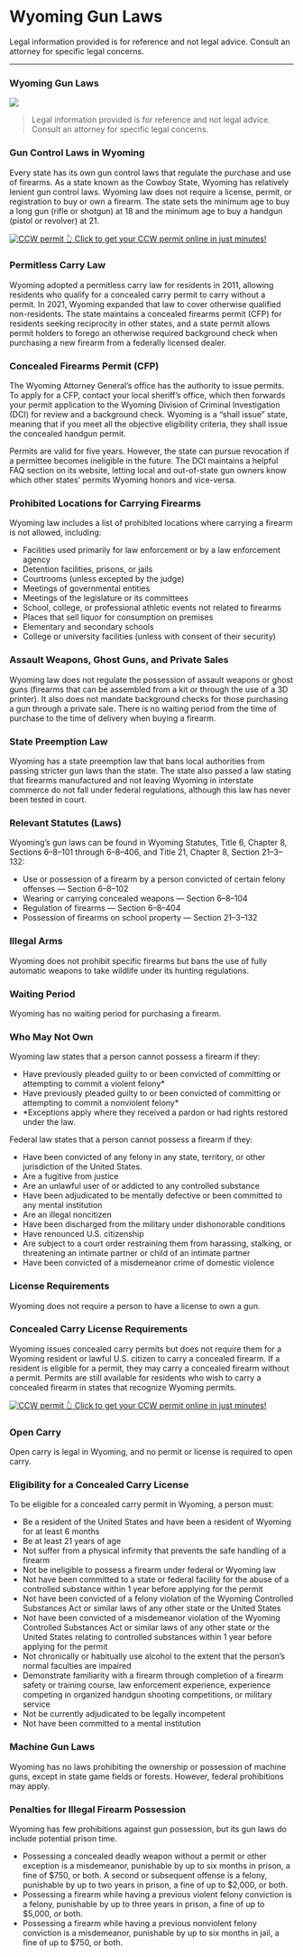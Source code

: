 # Wyoming Gun Laws

Legal information provided is for reference and not legal advice. Consult an attorney for specific legal concerns. 

* * *

### Wyoming Gun Laws

![](https://cdn-images-1.medium.com/max/1200/1*Rnshj0wzWQA0u0Ybz_0QUw.png)

> Legal information provided is for reference and not legal advice. Consult an attorney for specific legal concerns.

### Gun Control Laws in Wyoming

Every state has its own gun control laws that regulate the purchase and use of firearms. As a state known as the Cowboy State, Wyoming has relatively lenient gun control laws. Wyoming law does not require a license, permit, or registration to buy or own a firearm. The state sets the minimum age to buy a long gun (rifle or shotgun) at 18 and the minimum age to buy a handgun (pistol or revolver) at 21.

<a href="https://serp.ly/ccw">
<div>
    <img src="https://cdn-images-1.medium.com/max/1200/1*aCmvRhaa5Xjz4zDZxHzAjg.png" alt="CCW permit">
    👆 Click to get your CCW permit online in just minutes!
</div>
</a>

### Permitless Carry Law

Wyoming adopted a permitless carry law for residents in 2011, allowing residents who qualify for a concealed carry permit to carry without a permit. In 2021, Wyoming expanded that law to cover otherwise qualified non-residents. The state maintains a concealed firearms permit (CFP) for residents seeking reciprocity in other states, and a state permit allows permit holders to forego an otherwise required background check when purchasing a new firearm from a federally licensed dealer.

### Concealed Firearms Permit (CFP)

The Wyoming Attorney General’s office has the authority to issue permits. To apply for a CFP, contact your local sheriff’s office, which then forwards your permit application to the Wyoming Division of Criminal Investigation (DCI) for review and a background check. Wyoming is a “shall issue” state, meaning that if you meet all the objective eligibility criteria, they shall issue the concealed handgun permit.

Permits are valid for five years. However, the state can pursue revocation if a permittee becomes ineligible in the future. The DCI maintains a helpful FAQ section on its website, letting local and out-of-state gun owners know which other states’ permits Wyoming honors and vice-versa.

### Prohibited Locations for Carrying Firearms

Wyoming law includes a list of prohibited locations where carrying a firearm is not allowed, including:

  * Facilities used primarily for law enforcement or by a law enforcement agency
  * Detention facilities, prisons, or jails
  * Courtrooms (unless excepted by the judge)
  * Meetings of governmental entities
  * Meetings of the legislature or its committees
  * School, college, or professional athletic events not related to firearms
  * Places that sell liquor for consumption on premises
  * Elementary and secondary schools
  * College or university facilities (unless with consent of their security)



### Assault Weapons, Ghost Guns, and Private Sales

Wyoming law does not regulate the possession of assault weapons or ghost guns (firearms that can be assembled from a kit or through the use of a 3D printer). It also does not mandate background checks for those purchasing a gun through a private sale. There is no waiting period from the time of purchase to the time of delivery when buying a firearm.

### State Preemption Law

Wyoming has a state preemption law that bans local authorities from passing stricter gun laws than the state. The state also passed a law stating that firearms manufactured and not leaving Wyoming in interstate commerce do not fall under federal regulations, although this law has never been tested in court.

### Relevant Statutes (Laws)

Wyoming’s gun laws can be found in Wyoming Statutes, Title 6, Chapter 8, Sections 6–8–101 through 6–8–406, and Title 21, Chapter 8, Section 21–3–132:

  * Use or possession of a firearm by a person convicted of certain felony offenses — Section 6–8–102
  * Wearing or carrying concealed weapons — Section 6–8–104
  * Regulation of firearms — Section 6–8–404
  * Possession of firearms on school property — Section 21–3–132



### Illegal Arms

Wyoming does not prohibit specific firearms but bans the use of fully automatic weapons to take wildlife under its hunting regulations.

### Waiting Period

Wyoming has no waiting period for purchasing a firearm.

### Who May Not Own

Wyoming law states that a person cannot possess a firearm if they:

  * Have previously pleaded guilty to or been convicted of committing or attempting to commit a violent felony*
  * Have previously pleaded guilty to or been convicted of committing or attempting to commit a nonviolent felony*
  * *Exceptions apply where they received a pardon or had rights restored under the law.



Federal law states that a person cannot possess a firearm if they:

  * Have been convicted of any felony in any state, territory, or other jurisdiction of the United States.
  * Are a fugitive from justice
  * Are an unlawful user of or addicted to any controlled substance
  * Have been adjudicated to be mentally defective or been committed to any mental institution
  * Are an illegal noncitizen
  * Have been discharged from the military under dishonorable conditions
  * Have renounced U.S. citizenship
  * Are subject to a court order restraining them from harassing, stalking, or threatening an intimate partner or child of an intimate partner
  * Have been convicted of a misdemeanor crime of domestic violence



### License Requirements

Wyoming does not require a person to have a license to own a gun.

### Concealed Carry License Requirements

Wyoming issues concealed carry permits but does not require them for a Wyoming resident or lawful U.S. citizen to carry a concealed firearm. If a resident is eligible for a permit, they may carry a concealed firearm without a permit. Permits are still available for residents who wish to carry a concealed firearm in states that recognize Wyoming permits.


<a href="https://serp.ly/ccw">
<div>
    <img src="https://cdn-images-1.medium.com/max/1200/1*TMCVgNoKp2NAtvLSAMkaJg.png" alt="CCW permit">
    👆 Click to get your CCW permit online in just minutes!
</div>
</a>


### Open Carry

Open carry is legal in Wyoming, and no permit or license is required to open carry.

### Eligibility for a Concealed Carry License

To be eligible for a concealed carry permit in Wyoming, a person must:

  * Be a resident of the United States and have been a resident of Wyoming for at least 6 months
  * Be at least 21 years of age
  * Not suffer from a physical infirmity that prevents the safe handling of a firearm
  * Not be ineligible to possess a firearm under federal or Wyoming law
  * Not have been committed to a state or federal facility for the abuse of a controlled substance within 1 year before applying for the permit
  * Not have been convicted of a felony violation of the Wyoming Controlled Substances Act or similar laws of any other state or the United States
  * Not have been convicted of a misdemeanor violation of the Wyoming Controlled Substances Act or similar laws of any other state or the United States relating to controlled substances within 1 year before applying for the permit
  * Not chronically or habitually use alcohol to the extent that the person’s normal faculties are impaired
  * Demonstrate familiarity with a firearm through completion of a firearm safety or training course, law enforcement experience, experience competing in organized handgun shooting competitions, or military service
  * Not be currently adjudicated to be legally incompetent
  * Not have been committed to a mental institution



### Machine Gun Laws

Wyoming has no laws prohibiting the ownership or possession of machine guns, except in state game fields or forests. However, federal prohibitions may apply.

### Penalties for Illegal Firearm Possession

Wyoming has few prohibitions against gun possession, but its gun laws do include potential prison time.

  * Possessing a concealed deadly weapon without a permit or other exception is a misdemeanor, punishable by up to six months in prison, a fine of $750, or both. A second or subsequent offense is a felony, punishable by up to two years in prison, a fine of up to $2,000, or both.
  * Possessing a firearm while having a previous violent felony conviction is a felony, punishable by up to three years in prison, a fine of up to $5,000, or both.
  * Possessing a firearm while having a previous nonviolent felony conviction is a misdemeanor, punishable by up to six months in jail, a fine of up to $750, or both.





